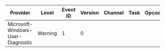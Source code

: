 Provider                           |  Level    |  Event ID  |  Version  |  Channel  |  Task  |  Opcode  |  Keyword  |  Message
-----------------------------------|-----------|------------|-----------|-----------|--------|----------|-----------|---------
Microsoft-Windows-User-Diagnostic  |  Warning  |  1         |  0        |           |        |          |           |
